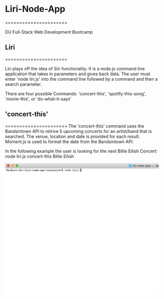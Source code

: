 # Liri-Node-App
======================

DU Full-Stack Web Development Bootcamp

## Liri
======================

Liri plays off the idea of Siri functionality. It is a node.js command line application that takes in parameters and gives back data. The user must enter 'node liri.js' into the command line followed by a command and then a search parameter.

There are four possible Commands: 'concert-this', 'spotify-this-song', 'movie-this', or 'do-what-it-says'

## 'concert-this'
======================
The 'concert-this' command uses the Bandsintown API to retrive 5 upcoming concerts for an artist/band that is searched. The venue, location and date is provided for each result. Moment.js is used to format the date from the Bandsintown API.

In the following example the user is looking for the next Billie Eilish Concert: node liri.js concert-this Billie Eilish

![concert-this](/images/concert-this.gif)